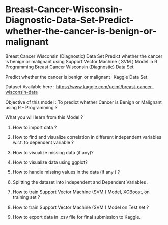 # Breast-Cancer-Wisconsin-Diagnostic-Data-Set-Predict-whether-the-cancer-is-benign-or-malignant
Breast Cancer Wisconsin (Diagnostic) Data Set Predict whether the cancer is benign or malignant using Support Vector Machine ( SVM ) Model in R Programming 
Breast Cancer Wisconsin (Diagnostic) Data Set

Predict whether the cancer is benign or malignant  -Kaggle Data Set 

Dataset Available here : https://www.kaggle.com/uciml/breast-cancer-wisconsin-data


Objective of this model : To predict whether Cancer is Benign or Malignant using R - Programming  ? 

What you will learn from this Model ?

1. How to import data ? 

2. How to find and visualize correlation in different independent variables w.r.t. to dependent variable ? 

3. How to visualize missing data (if any)?

4. How to visualize data using ggplot?

5. How to handle missing values in the data (if any )  ?

6. Splitting the dataset into Independent and Dependent Variables .

7. How to train Support Vector Machine (SVM )  Model, XGBoost,  on training set ? 

7. How to train Support Vector Machine (SVM ) Model on Test set ? 

8. How to export data in .csv file for final submission to Kaggle. 

